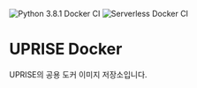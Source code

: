![Python 3.8.1 Docker CI](https://github.com/uprise-fin/uprise-docker/workflows/Python%203.8.1%20Docker%20CI/badge.svg)
![Serverless Docker CI](https://github.com/uprise-fin/uprise-docker/workflows/Serverless%20Docker%20CI/badge.svg)
# UPRISE Docker
UPRISE의 공용 도커 이미지 저장소입니다.
